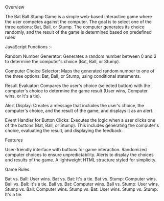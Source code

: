 Overview

The Bat Ball Stump Game is a simple web-based interactive game where the user competes against the computer. The goal is to select one of the three options: Bat, Ball, or Stump. The computer generates its choice randomly, and the result of the game is determined based on predefined rules



JavaScript Functions :-

Random Number Generator:
Generates a random number between 0 and 3 to determine the computer's choice (Bat, Ball, or Stump).

Computer Choice Selector:
Maps the generated random number to one of the three options: Bat, Ball, or Stump, using conditional statements.

Result Evaluator:
Compares the user's choice (selected button) with the computer's choice to determine the game result (User wins, Computer wins, or It's a tie).

Alert Display:
Creates a message that includes the user's choice, the computer's choice, and the result of the game, and displays it as an alert.

Event Handler for Button Clicks:
Executes the logic when a user clicks one of the buttons (Bat, Ball, or Stump). This includes generating the computer's choice, evaluating the result, and displaying the feedback.



Features

User-friendly interface with buttons for game interaction.
Randomized computer choices to ensure unpredictability.
Alerts to display the choices and results of the game.
A lightweight HTML structure styled for simplicity.



Game Rules

Bat vs. Ball: User wins.
Bat vs. Bat: It's a tie.
Bat vs. Stump: Computer wins.
Ball vs. Ball: It's a tie.
Ball vs. Bat: Computer wins.
Ball vs. Stump: User wins.
Stump vs. Ball: Computer wins.
Stump vs. Bat: User wins.
Stump vs. Stump: It's a tie.

